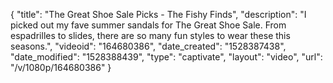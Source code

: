 {
    "title": "The Great Shoe Sale Picks - The Fishy Finds",
    "description": "I picked out my fave summer sandals for The Great Shoe Sale. From espadrilles to slides, there are so many fun styles to wear these this seasons.",
    "videoid": "164680386",
    "date_created": "1528387438",
    "date_modified": "1528388439",
    "type": "captivate",
    "layout": "video",
    "url": "\/v\/1080p\/164680386"
}